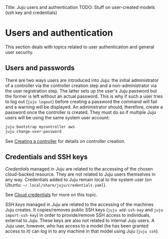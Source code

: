 Title: Juju users and authentication
TODO: Stuff on user-created models (ssh key and credentials)


# Users and authentication

This section deals with topics related to user authentication and general user
security.


## Users and passwords

There are two ways users are introduced into Juju: the initial administrator of
a controller via the controller creation step and a non-administrator via the
user registration step. The latter sets up the user's Juju password but the
former is left without an actual password.  This is why if such a user tries to
log out (`juju logout`) before creating a password the command will fail and a
warning will be displayed. An administrator should, therefore, create a
password once the controller is created. They must do so if multiple Juju users
will be using the same system user account:

```bash
juju bootstrap mycontroller aws
juju change-user-password
```

See [Creating a controller](./controllers-creating.html) for details on
controller creation.


## Credentials and SSH keys

*Credentials* managed in Juju are related to the accessing of the chosen
cloud-backed resource. They are not related to Juju users themselves in any
way. Credentials added to Juju remain local to the system user (on Ubuntu:
`~/.local/share/juju/credentials.yaml`).

See [Cloud credentials](./credentials.html) for more on this topic.

*SSH keys* managed in Juju are related to the accessing of the machines Juju
creates. It copies/removes public SSH keys (`juju add-ssh-key` and `juju
import-ssh-key`) in order to provide/remove SSH access to individuals, external
to Juju. These keys are also not related to internal Juju users. A Juju user,
however, who has access to a model (he has been granted access to it) can log
in to any machine in that model using Juju (`juju ssh`).
